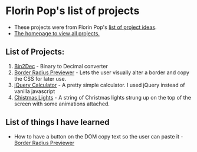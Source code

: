 # Florin Pop's list of projects

- These projects were from Florin Pop's [list of project ideas](https://github.com/florinpop17/app-ideas).
- [The homepage to view all projects.](https://rperry99.github.io/florinpop-app-ideas/index.html)

## List of Projects:

1. [Bin2Dec](https://rperry99.github.io/florinpop-app-ideas/01_Bin2Dec/index.html) - Binary to Decimal converter
2. [Border Radius Previewer](https://rperry99.github.io/florinpop-app-ideas/02_BorderPreviewer/index.html) - Lets the user visually alter a border and copy the CSS for later use.
3. [jQuery Calculator](https://rperry99.github.io/florinpop-app-ideas/03_Calculator/index.html) - A pretty simple calculator. I used jQuery instead of vanilla javascript
4. [Chistmas Lights](https://rperry99.github.io/florinpop-app-ideas/04_ChristmasLights/index.html) - A string of Christmas lights strung up on the top of the screen with some animations attached.

## List of things I have learned

- How to have a button on the DOM copy text so the user can paste it - [Border Radius Previewer](https://rperry99.github.io/florinpop-app-ideas/02_BorderPreviewer/index.html)
